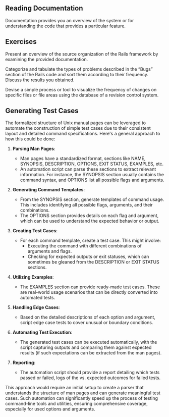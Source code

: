 ## Reading Documentation

Documentation provides you an overview of the system or for understanding the code that provides a particular feature.

## Exercises

Present an overview of the source organization of the Rails framework by examining the provided documentation.

Categorize and tabulate the types of problems described in the “Bugs” section of the Rails code and sort them according to their frequency. Discuss the results you obtained.

Devise a simple process or tool to visualize the frequency of changes on specific files or file areas using the database of a revision control system.

## Generating Test Cases

The formalized structure of Unix manual pages can be leveraged to automate the construction of simple test cases due to their consistent layout and detailed command specifications. Here's a general approach to how this could be done:

1. **Parsing Man Pages**:
   - Man pages have a standardized format,   sections like NAME, SYNOPSIS, DESCRIPTION, OPTIONS, EXIT STATUS, EXAMPLES, etc.
   - An automation script can parse these sections to extract relevant information. For instance, the SYNOPSIS section usually contains the command syntax, and OPTIONS list all possible flags and arguments.

2. **Generating Command Templates**:
   - From the SYNOPSIS section, generate templates of command usage. This includes identifying all possible flags, arguments, and their combinations.
   - The OPTIONS section provides details on each flag and argument, which can be used to understand the expected behavior or output.

3. **Creating Test Cases**:
   - For each command template, create a test case. This might involve:
     - Executing the command with different combinations of arguments and flags.
     - Checking for expected outputs or exit statuses, which can sometimes be gleaned from the DESCRIPTION or EXIT STATUS sections.

4. **Utilizing Examples**:
   - The EXAMPLES section can provide ready-made test cases. These are real-world usage scenarios that can be directly converted into automated tests.

5. **Handling Edge Cases**:
   - Based on the detailed descriptions of each option and argument, script edge case tests to cover unusual or boundary conditions.

6. **Automating Test Execution**:
   - The generated test cases can be executed automatically, with the script capturing outputs and comparing them against expected results (if such expectations can be extracted from the man pages).

7. **Reporting**:
   - The automation script should provide a report detailing which tests passed or failed,  logs of the  vs. expected outcomes for failed tests.

This approach would require an initial setup to create a parser that understands the structure of man pages and can generate meaningful test cases. Such automation can significantly speed up the process of testing command-line tools and utilities, ensuring comprehensive coverage, especially for  used options and arguments.
